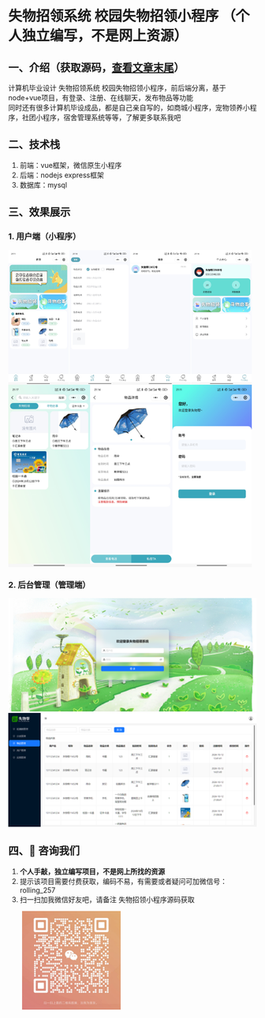 # 失物招领系统 校园失物招领小程序 （个人独立编写，不是网上资源）
## 一、介绍（获取源码，[查看文章末尾](#四-咨询我们)） 
计算机毕业设计 失物招领系统 校园失物招领小程序，前后端分离，基于node+vue项目，有登录、注册、在线聊天，发布物品等功能
<br>同时还有很多计算机毕设成品，都是自己亲自写的，如商城小程序，宠物领养小程序，社团小程序，宿舍管理系统等等，了解更多联系我吧

## 二、技术栈
1. 前端：vue框架，微信原生小程序
2. 后端：nodejs express框架
3. 数据库：mysql

## 三、效果展示  
### 1. 用户端（小程序）
<div style="display:flex;">
<img src="./preview/21.jpg" style="width:49%">
<img src="./preview/22.jpg" style="width:49%">
</div>
<div style="display:flex;">
<img src="./preview/23.jpg" style="width:33%">
<img src="./preview/24.jpg" style="width:33%">
<img src="./preview/25.jpg" style="width:32%;">
</div>

### 2. 后台管理（管理端）
![输入图片说明](./preview/1.png)
![输入图片说明](./preview/2.png)
## 四、🚀 咨询我们
1. **个人手敲，独立编写项目，不是网上所找的资源**
2. 提示该项目需要付费获取，编码不易，有需要或者疑问可加微信号：rolling_257
3. 扫一扫加我微信好友吧，请备注 失物招领小程序源码获取
<img src="./preview/wx.jpg" style="width: 200px;padding-left:2em">





